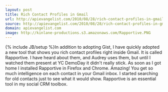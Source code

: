 ```yaml
---
layout: post
title: Rich Contact Profiles in Gmail
url: http://apievangelist.com/2010/08/28/rich-contact-profiles-in-gmail/
source: http://apievangelist.com/2010/08/28/rich-contact-profiles-in-gmail/
domain: apievangelist.com
image: http://kinlane-productions.s3.amazonaws.com/Rapportive.PNG
---
```

{% include JB/setup %}In addition to adopting Gist, I have quickly adopted a new tool that shows you rich contact profiles right inside Gmail. It is called Rapportive.
I have heard about them, and Audrey uses them, but until I watched them present at YC DemoDay it didn't really stick.
As soon as I got home I installed Rapportive in Firefox and Chrome. Amazing!
You get so much intelligence on each contact in your Gmail inbox. I started searching for old contacts just to see what it would show.
Rapportive is an essential tool in my social CRM toolbox.
